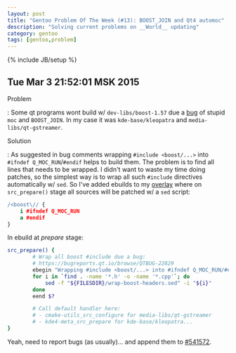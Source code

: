 ```yaml
---
layout: post
title: "Gentoo Problem Of The Week (#13): BOOST_JOIN and Qt4 automoc"
description: "Solving current problems on __World__ updating"
category: gentoo
tags: [gentoo,problem]
---
```

{% include JB/setup %}

Tue Mar  3 21:52:01 MSK 2015
----------------------------

Problem

: Some qt programs wont build w/ `dev-libs/boost-1.57` due a [bug](https://bugreports.qt.io/browse/QTBUG-22829) of stupid `moc`
  and `BOOST_JOIN`. In my case it was `kde-base/kleopatra` and `media-libs/qt-gstreamer`.

Solution

: As suggested in bug comments wrapping `#include <boost/...>` into `#ifndef Q_MOC_RUN`/`#endif` helps to build them. The problem
  is to find all lines that needs to be wrapped. I didn't want to waste my time doing patches, so the simplest way is to wrap
  all such `#include` directives automatically w/ `sed`. So I've added ebuilds to my [overlay](https://github.com/zaufi/zaufi-overlay)
  where on `src_prepare()` stage all sources will be patched w/ a `sed` script:

~~~ sed
/<boost\// {
    i #ifndef Q_MOC_RUN
    a #endif
}
~~~

In ebuild at _prepare_ stage:

~~~ ebuild
src_prepare() {
        # Wrap all boost #include due a bug:
        # https://bugreports.qt.io/browse/QTBUG-22829
        ebegin "Wrapping #include <boost/...> into #ifndef Q_MOC_RUN/#endif"
        for i in `find . -name '*.h' -o -name '*.cpp'`; do
            sed -f "${FILESDIR}/wrap-boost-headers.sed" -i "${i}"
        done
        eend $?

        # Call default handler here:
        # - cmake-utils_src_configure for media-libs/qt-gstreamer
        # - kde4-meta_src_prepare for kde-base/kleopatra...
}
~~~

Yeah, need to report bugs (as usually)… and append them to [#541572](https://bugs.gentoo.org/show_bug.cgi?id=541572).
